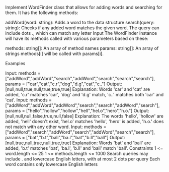 Implement WordFinder class that allows for adding words and searching for them. It has the following methods:

addWord(word: string): Adds a word to the data structure
search(query: string): Checks if any added word matches the given word. The query can include dots ., which can match any letter
Input
The WordFinder instance will have its methods called with various parameters based on these:

methods: string[]: An array of method names
params: string[]: An array of strings
methods[i] will be called with params[i].

Examples

Input: methods = ["addWord","addWord","search","addWord","search","search","search"], params = ["car","cat","c.r","dog","d.g","cat","c.."]
Output: [null,null,true,null,true,true,true]
Explanation: Words 'car' and 'cat' are added, 'c.r' matches 'car', 'dog' and 'd.g' match, 'c..' matches both 'car' and 'cat'.
Input: methods = ["addWord","addWord","addWord","search","search","addWord","search"], params = ["hello","hollow","hollow","hell","hel.o","hero","h.o."]
Output: [null,null,null,false,true,null,false]
Explanation: The words 'hello', 'hollow' are added, 'hell' doesn't exist, 'hel.o' matches 'hello', 'hero' is added, 'h.o.' does not match with any other word.
Input: methods = ["addWord","search","addWord","search","addWord","search","search"], params = ["bat","b.t","ball","ba.l","bat","b.ll","ball"]
Output: [null,true,null,true,null,true,true]
Explanation: Words 'bat' and 'ball' are added, 'b.t' matches 'bat', 'ba.l', 'b.ll' and 'ball' match 'ball'.
Constraints
1 <= word.length <= 25
1 <= methods.length <= 1000
Search queries may include . and lowercase English letters, with at most 2 dots per query
Each word contains only lowercase English letters
